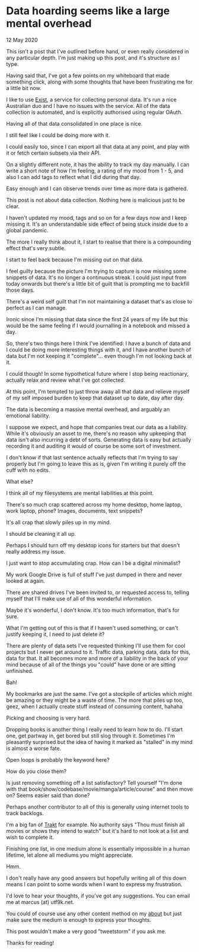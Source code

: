 # Data hoarding seems like a large mental overhead
12 May 2020

This isn&#39;t a post that I&#39;ve outlined before hand, or even really considered in any particular depth. I&#39;m just making up this post, and it&#39;s structure as I type.

Having said that, I&#39;ve got a few points on my whiteboard that made something click, along with some thoughts that have been frustrating me for a little bit now.

I like to use [Exist](https://exist.io), a service for collecting personal data. It&#39;s run a nice Australian duo and I have no issues with the service. All of the data collection is automated, and is explicitly authorised using regular OAuth.

Having all of that data consolidated in one place is nice.

I still feel like I could be doing more with it.

I could easily too, since I can export all that data at any point, and play with it or fetch certain subsets via their API.

On a slightly different note, it has the ability to track my day manually. I can write a short note of how I&#39;m feeling, a rating of my mood from 1 - 5, and also I can add tags to reflect what I did during that day.

Easy enough and I can observe trends over time as more data is gathered.

This post is not about data collection. Nothing here is malicious just to be clear.

I haven&#39;t updated my mood, tags and so on for a few days now and I keep missing it. It&#39;s an understandable side effect of being stuck inside due to a global pandemic.

The more I really think about it, I start to realise that there is a compounding effect that&#39;s very subtle.

I start to feel back because I&#39;m missing out on that data.

I feel guilty because the picture I&#39;m trying to capture is now missing some snippets of data. It&#39;s no longer a continuous streak. I could just input from today onwards but there&#39;s a little bit of guilt that is prompting me to backfill those days.

There&#39;s a weird self guilt that I&#39;m not maintaining a dataset that&#39;s as close to perfect as I can manage.

Ironic since I&#39;m missing that data since the first 24 years of my life but this would be the same feeling if I would journalling in a notebook and missed a day.

So, there&#39;s two things here I think I&#39;ve identified: I have a bunch of data and I could be doing more interesting things with it, and I have another bunch of data but I&#39;m not keeping it &#34;complete&#34;… even though I&#39;m not looking back at it.

I could though! In some hypothetical future where I stop being reactionary, actually relax and review what I&#39;ve got collected.

At this point, I&#39;m tempted to just throw away all that data and relieve myself of my self imposed burden to keep that dataset up to date, day after day.

The data is becoming a massive mental overhead, and arguably an emotional liability.

I suppose we expect, and hope that companies treat our data as a liability. While it&#39;s obviously an asset to me, there&#39;s no reason why upkeeping that data isn&#39;t also incurring a debt of sorts. Generating data is easy but actually recording it and auditing it would of course be some sort of investment.

I don&#39;t know if that last sentence actually reflects that I&#39;m trying to say properly but I&#39;m going to leave this as is, given I&#39;m writing it purely off the cuff with no edits.

What else?

I think all of my filesystems are mental liabilities at this point.

There&#39;s so much crap scattered across my home desktop, home laptop, work laptop, phone? Images, documents, text snippets?

It&#39;s all crap that slowly piles up in my mind.

I should be cleaning it all up.

Perhaps I should turn off my desktop icons for starters but that doesn&#39;t really address my issue.

I just want to stop accumulating crap. How can I be a digital minimalist?

My work Google Drive is full of stuff I&#39;ve just dumped in there and never looked at again.

There are shared drives I&#39;ve been invited to, or requested access to, telling myself that I&#39;ll make use of all of this wonderful information.

Maybe it&#39;s wonderful, I don&#39;t know. It&#39;s too much information, that&#39;s for sure.

What I&#39;m getting out of this is that if I haven&#39;t used something, or can&#39;t justify keeping it, I need to just delete it?

There are plenty of data sets I&#39;ve requested thinking I&#39;ll use them for cool projects but I never get around to it. Traffic data, parking data, data for this, data for that. It all becomes more and more of a liability in the back of your mind because of all of the things you &#34;could&#34; have done or are sitting unfinished.

Bah!

My bookmarks are just the same. I&#39;ve got a stockpile of articles which might be amazing or they might be a waste of time. The more that piles up too, geez, when I actually create stuff instead of consuming content, hahaha

Picking and choosing is very hard.

Dropping books is another thing I really need to learn how to do. I&#39;ll start one, get partway in, get bored but still slog through it. Sometimes I&#39;m pleasantly surprised but the idea of having it marked as &#34;stalled&#34; in my mind is almost a worse fate.

Open loops is probably the keyword here?

How do you close them?

Is just removing something off a list satisfactory? Tell yourself &#34;I&#39;m done with that book/show/codebase/movie/manga/article/course&#34; and then move on? Seems easier said than done?

Perhaps another contributor to all of this is generally using internet tools to track backlogs.

I&#39;m a big fan of [Trakt](https://trakt.tv) for example. No authority says &#34;Thou must finish all movies or shows they intend to watch&#34; but it&#39;s hard to not look at a list and wish to complete it.

Finishing one list, in one medium alone is essentially impossible in a human lifetime, let alone all mediums you might appreciate.

Hmm.

I don&#39;t really have any good answers but hopefully writing all of this down means I can point to some words when I want to express my frustration.

I&#39;d love to hear your thoughts, if you&#39;ve got any suggestions. You can email me at marcus (at) utf9k.net.

You could of course use any other content method on my [about](/about) but just make sure the medium is enough to express your thoughts.

This post wouldn&#39;t make a very good &#34;tweetstorm&#34; if you ask me.

Thanks for reading!
